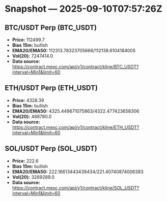 # Snapshot — 2025-09-10T07:57:26Z

## BTC/USDT Perp (BTC_USDT)
- **Price:** 112499.7
- **Bias 15m:** bullish
- **EMA20/EMA50:** 112313.78323705666/112138.6104184005
- **Vol(20):** 7247414.0
- **Data source:** https://contract.mexc.com/api/v1/contract/kline/BTC_USDT?interval=Min1&limit=60

## ETH/USDT Perp (ETH_USDT)
- **Price:** 4328.39
- **Bias 15m:** bullish
- **EMA20/EMA50:** 4325.449671075863/4322.477423658306
- **Vol(20):** 488780.0
- **Data source:** https://contract.mexc.com/api/v1/contract/kline/ETH_USDT?interval=Min1&limit=60

## SOL/USDT Perp (SOL_USDT)
- **Price:** 222.6
- **Bias 15m:** bullish
- **EMA20/EMA50:** 222.16613443439434/221.40740874006383
- **Vol(20):** 3269289.0
- **Data source:** https://contract.mexc.com/api/v1/contract/kline/SOL_USDT?interval=Min1&limit=60
